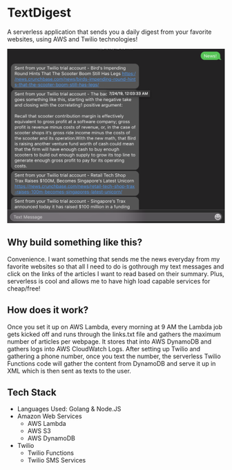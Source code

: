 # TextDigest #
A serverless application that sends you a daily digest from your favorite websites, using AWS and Twilio technologies!

![Image of TextDigest](assets/ss.png)

## Why build something like this? ##
Convenience. I want something that sends me the news everyday from my favorite websites so that all I need to do is gothrough my text messages and click on the links of the articles I want to read based on their summary. Plus, serverless is cool and allows me to have high load capable services for cheap/free!

## How does it work? ##
Once you set it up on AWS Lambda, every morning at 9 AM the Lambda job gets kicked off and runs through the links.txt file and gathers the maximum number of articles per webpage. It stores that into AWS DynamoDB and gathers logs into AWS CloudWatch Logs. After setting up Twilio and gathering a phone number, once you text the number, the serverless Twilio Functions code will gather the content from DynamoDB and serve it up in XML which is then sent as texts to the user. 

## Tech Stack ##
* Languages Used: Golang & Node.JS
* Amazon Web Services
  * AWS Lambda
  * AWS S3
  * AWS DynamoDB
* Twilio 
  * Twilio Functions
  * Twilio SMS Services


